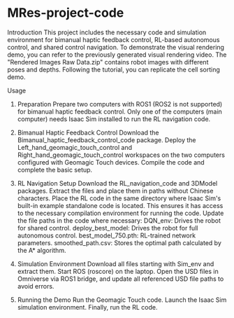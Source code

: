 # MRes-project-code

Introduction
This project includes the necessary code and simulation environment for bimanual haptic feedback control, RL-based autonomous control, and shared control navigation. To demonstrate the visual rendering demo, you can refer to the previously generated visual rendering video. The "Rendered Images Raw Data.zip" contains robot images with different poses and depths. Following the tutorial, you can replicate the cell sorting demo.

Usage
1. Preparation
Prepare two computers with ROS1 (ROS2 is not supported) for bimanual haptic feedback control. Only one of the computers (main computer) needs Isaac Sim installed to run the RL navigation code.

2. Bimanual Haptic Feedback Control
Download the Bimanual_haptic_feedback_control_code package.
Deploy the Left_hand_geomagic_touch_control and Right_hand_geomagic_touch_control workspaces on the two computers configured with Geomagic Touch devices.
Compile the code and complete the basic setup.
3. RL Navigation Setup
Download the RL_navigation_code and 3DModel packages.
Extract the files and place them in paths without Chinese characters.
Place the RL code in the same directory where Isaac Sim's built-in example standalone code is located. This ensures it has access to the necessary compilation environment for running the code.
Update the file paths in the code where necessary:
DQN_env: Drives the robot for shared control.
deploy_best_model: Drives the robot for full autonomous control.
best_model_750.pth: RL-trained network parameters.
smoothed_path.csv: Stores the optimal path calculated by the A* algorithm.
4. Simulation Environment
Download all files starting with Sim_env and extract them.
Start ROS (roscore) on the laptop.
Open the USD files in Omniverse via ROS1 bridge, and update all referenced USD file paths to avoid errors.
5. Running the Demo
Run the Geomagic Touch code.
Launch the Isaac Sim simulation environment.
Finally, run the RL code.
